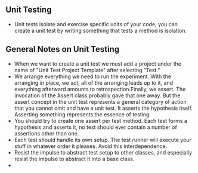 ## Unit Testing
-  Unit tests isolate and exercise specific units of your code, you can create a unit test by writing something that tests a method is isolation.

## General Notes on Unit Testing
- When we want to create a unit test we must add a project under the name of "Unit Test Project Template” after selecting “Test.”
- We arrange everything we need to run the experiment. With the arranging in place, we act, all of the arranging leads up to it, and everything afterward amounts to retrospection.Finally, we assert.  The invocation of the Assert class probably gave that one away.  But the assert concept in the unit test represents a general category of action that you cannot omit and have a unit test.  It asserts the hypothesis itself.  Asserting something represents the essence of testing.
- You should try to create one assert per test method.  Each test forms a hypothesis and asserts it, no test should ever contain a number of assertions other than one.
- Each test should handle its own setup.  The test runner will execute your stuff in whatever order it pleases. Avoid this interdependence.
- Resist the impulse to abstract test setup to other classes, and especially resist the impulse to abstract it into a base class.
- 